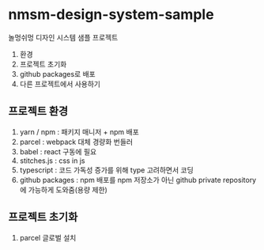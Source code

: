 # nmsm-design-system-sample
놀멍쉬멍 디자인 시스템 샘플 프로젝트
1. 환경
2. 프로젝트 초기화
3. github packages로 배포
4. 다른 프로젝트에서 사용하기

## 프로젝트 환경
1. yarn / npm : 패키지 매니저 + npm 배포
2. parcel : webpack 대체 경량화 번들러
3. babel : react 구동에 필요
4. stitches.js : css in js
5. typescript : 코드 가독성 증가를 위해 type 고려하면서 코딩
6. github packages : npm 배포를 npm 저장소가 아닌 github private repository에 가능하게 도와줌(용량 제한)

## 프로젝트 초기화
1. parcel 글로벌 설치
